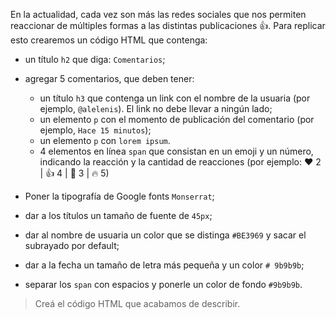 En la actualidad, cada vez son más las redes sociales que nos permiten reaccionar de múltiples formas a las distintas publicaciones :thumbsup:. Para replicar esto crearemos un código HTML que contenga:

- un título `h2` que diga: `Comentarios`;
- agregar 5 comentarios, que deben tener:
  - un título `h3` que contenga un link con el nombre de la usuaria (por ejemplo, `@alelenis`). El link no debe llevar a ningún lado;
  - un elemento `p` con el momento de publicación del comentario (por ejemplo, `Hace 15 minutos`);
  - un elemento `p` con `lorem ipsum`.
  - 4 elementos en línea `span` que consistan en un emoji y un número, indicando la reacción y la cantidad de reacciones (por ejemplo: ❤️ 2 | 👍 4 | 👏 3 | 🔥 5)

- Poner la tipografía de Google fonts `Monserrat`;
- dar a los títulos un tamaño de fuente de `45px`;
- dar al nombre de usuaria un color que se distinga `#BE3969` y sacar el subrayado por default;
- dar a la fecha un tamaño de letra más pequeña y un color `# 9b9b9b`;
- separar los `span` con espacios y ponerle un color de fondo `#9b9b9b`.

> Creá el código HTML que acabamos de describir.